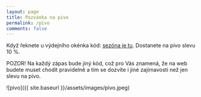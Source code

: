 ```yaml
---
layout: page
title: Pozvánka na pivo
permalink: /pivo
comments: false
---
```


Když řeknete u výdejního okénka kód: <u>sezóna je tu</u>. Dostanete na pivo slevu 10 %.

POZOR! Na každý zápas bude jiný kód, což pro Vás znamená, že na web budete muset chodit pravidelně a tím se dozvíte i jiné zajímavosti než jen slevu na pivo.

![pivo]({{ site.baseurl }}/assets/images/pivo.jpeg)
